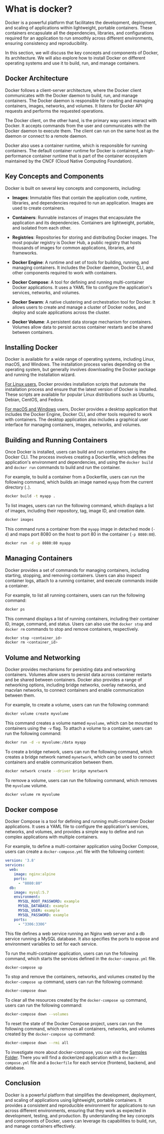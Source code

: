 # What is docker?
Docker is a powerful platform that facilitates the development, deployment, and scaling of applications within lightweight, portable containers. These containers encapsulate all the dependencies, libraries, and configurations required for an application to run smoothly across different environments, ensuring consistency and reproducibility.

In this section, we will discuss the key concepts and components of Docker, its architecture. We will also explore how to install Docker on different operating systems and use it to build, run, and manage containers.

## Docker Architecture
Docker follows a client-server architecture, where the Docker client communicates with the Docker daemon to build, run, and manage containers. The Docker daemon is responsible for creating and managing containers, images, networks, and volumes. It listens for Docker API requests and performs the requested operations.

The Docker client, on the other hand, is the primary way users interact with Docker. It accepts commands from the user and communicates with the Docker daemon to execute them. The client can run on the same host as the daemon or connect to a remote daemon.

Docker also uses a container runtime, which is responsible for running containers. The default container runtime for Docker is containerd, a high-performance container runtime that is part of the container ecosystem maintained by the CNCF (Cloud Native Computing Foundation).

## Key Concepts and Components
Docker is built on several key concepts and components, including:

* **Images**: Immutable files that contain the application code, runtime, libraries, and dependencies required to run an application. Images are used to create containers.

* **Containers**: Runnable instances of images that encapsulate the application and its dependencies. Containers are lightweight, portable, and isolated from each other.

* **Registries**: Repositories for storing and distributing Docker images. The most popular registry is Docker Hub, a public registry that hosts thousands of images for common applications, libraries, and frameworks.

* **Docker Engine**: A runtime and set of tools for building, running, and managing containers. It includes the Docker daemon, Docker CLI, and other components required to work with containers.

* **Docker Compose**: A tool for defining and running multi-container Docker applications. It uses a YAML file to configure the application's services, networks, and volumes.

* **Docker Swarm**: A native clustering and orchestration tool for Docker. It allows users to create and manage a cluster of Docker nodes, and deploy and scale applications across the cluster.

* **Docker Volume**: A persistent data storage mechanism for containers. Volumes allow data to persist across container restarts and be shared between containers.

## Installing Docker
Docker is available for a wide range of operating systems, including Linux, macOS, and Windows. The installation process varies depending on the operating system, but generally involves downloading the Docker package and running the installation wizard.

[For Linux users](https://docs.docker.com/engine/install/ubuntu/), Docker provides installation scripts that automate the installation process and ensure that the latest version of Docker is installed. These scripts are available for popular Linux distributions such as Ubuntu, Debian, CentOS, and Fedora.

[For macOS and Windows](https://docs.docker.com/desktop/)
 users, Docker provides a desktop application that includes the Docker Engine, Docker CLI, and other tools required to work with containers. The desktop application also includes a graphical user interface for managing containers, images, networks, and volumes.

## Building and Running Containers

Once Docker is installed, users can build and run containers using the Docker CLI. The process involves creating a Dockerfile, which defines the application's environment and dependencies, and using the `docker build` and `docker run` commands to build and run the container.

For example, to build a container from a Dockerfile, users can run the following command, which builds an image named `myapp` from the current directory (`.`).

```bash
docker build -t myapp .
```

To list images, users can run the following command, which displays a list of images, including their repository, tag, image ID, and creation date.
```bash
docker images
```

This command runs a container from the `myapp` image in detached mode (`-d`) and maps port 8080 on the host to port 80 in the container (`-p 8080:80`).

```bash
docker run -d -p 8080:80 myapp
```


## Managing Containers

Docker provides a set of commands for managing containers, including starting, stopping, and removing containers. Users can also inspect container logs, attach to a running container, and execute commands inside a container.

For example, to list all running containers, users can run the following command:

```bash
docker ps
```

This command displays a list of running containers, including their container ID, image, command, and status. Users can also use the `docker stop` and `docker rm` commands to stop and remove containers, respectively.

```bash	
docker stop <container_id>
docker rm <container_id>
```

## Volume and Networking

Docker provides mechanisms for persisting data and networking containers. Volumes allow users to persist data across container restarts and be shared between containers. Docker also provides a range of networking options, including bridge networks, overlay networks, and macvlan networks, to connect containers and enable communication between them.

For example, to create a volume, users can run the following command:

```bash
docker volume create myvolume
```

This command creates a volume named `myvolume`, which can be mounted to containers using the `-v` flag. To attach a volume to a container, users can run the following command:

```bash
docker run -d -v myvolume:/data myapp
```

To create a bridge network, users can run the following command, which creates a bridge network named `mynetwork`, which can be used to connect containers and enable communication between them.

```bash
docker network create --driver bridge mynetwork
```

To remove a volume, users can run the following command, which removes the `myvolume` volume.

```bash
docker volume rm myvolume
```

## Docker compose
Docker Compose is a tool for defining and running multi-container Docker applications. It uses a YAML file to configure the application's services, networks, and volumes, and provides a simple way to define and run complex applications with multiple containers.

For example, to define a multi-container application using Docker Compose, users can create a `docker-compose.yml` file with the following content:

```yaml
version: '3.8'
services:
  web:
    image: nginx:alpine
    ports:
      - "8080:80"
  db:
    image: mysql:5.7
    environment:
      MYSQL_ROOT_PASSWORD: example
      MYSQL_DATABASE: example
      MYSQL_USER: example
      MYSQL_PASSWORD: example
    ports:
      - "3306:3306"
```

This file defines a web service running an Nginx web server and a db service running a MySQL database. It also specifies the ports to expose and environment variables to set for each service.

To run the multi-container application, users can run the following command, which starts the services defined in the `docker-compose.yml` file.

```bash
docker-compose up
```

To stop and remove the containers, networks, and volumes created by the `docker-compose up` command, users can run the following command:

```bash
docker-compose down
```

To clear all the resources created by the `docker-compose up` command, users can run the following command:

```bash
docker-compose down --volumes
```

To reset the state of the Docker Compose project, users can run the following command, which removes all containers, networks, and volumes created by the `docker-compose up` command:

```bash
docker-compose down --rmi all
```

To investigate more about docker-compose, you can visit the [Samples Folder](./../samples/). There you will find a dockerized application with a `docker-compose.yml` file and a `Dockerfile` for each service (frontend, backend, and database.

## Conclusion
Docker is a powerful platform that simplifies the development, deployment, and scaling of applications using lightweight, portable containers. It provides a consistent and reproducible environment for applications to run across different environments, ensuring that they work as expected in development, testing, and production. By understanding the key concepts and components of Docker, users can leverage its capabilities to build, run, and manage containers effectively.



